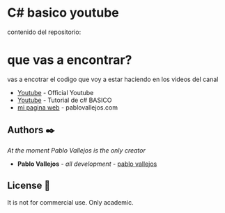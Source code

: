 # C# basico youtube
contenido del repositorio:

# que vas a encontrar?
vas a encotrar el codigo que voy a estar haciendo en los videos 
del canal 
* [Youtube](https://youtube.com/pablovallejos) - Official Youtube
* [Youtube](https://www.youtube.com/watch?v=yUMUsUhZoFs&list=PLuK-npvys7J4Kv4J4_EmADUWRt0r-tw2-) - Tutorial de c# BASICO 
* [mi pagina web](https://pablovallejos.com) - pablovallejos.com
  


## Authors ✒️

_At the moment Pablo Vallejos is the only creator_

* **Pablo Vallejos** - *all development* - [pablo vallejos](https://github.com/pablovass)
 

## License 📄

It is not for commercial use. Only academic.
